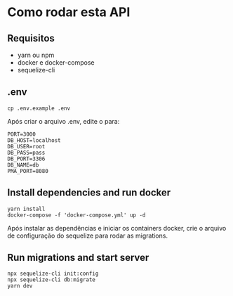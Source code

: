 # Como rodar esta API
## Requisitos
* yarn ou npm
* docker e docker-compose
* sequelize-cli
## .env
```shell
cp .env.example .env
```
Após criar o arquivo .env, edite o para:

```
PORT=3000
DB_HOST=localhost
DB_USER=root
DB_PASS=pass
DB_PORT=3306
DB_NAME=db
PMA_PORT=8080
```
## Install dependencies and run docker
```shell
yarn install
docker-compose -f 'docker-compose.yml' up -d
```
Após instalar as dependências e iniciar os containers docker, crie o arquivo de configuração do sequelize para rodar as migrations.
## Run migrations and start server
```shell
npx sequelize-cli init:config
npx sequelize-cli db:migrate
yarn dev
```